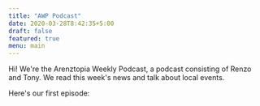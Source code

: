 ```yaml
---
title: "AWP Podcast"
date: 2020-03-28T8:42:35+5:00
draft: false
featured: true
menu: main
---
```


Hi! We're the Arenztopia Weekly Podcast, a podcast consisting of Renzo and Tony. We read this week's news and talk about local events.

Here's our first episode: 
